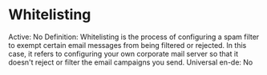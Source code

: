 # Whitelisting

Active: No
Definition: Whitelisting is the process of configuring a spam filter to exempt certain email messages from being filtered or rejected. In this case, it refers to configuring your own corporate mail server so that it doesn't reject or filter the email campaigns you send.
Universal en-de: No